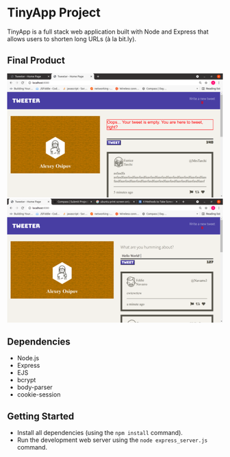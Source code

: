# TinyApp Project

TinyApp is a full stack web application built with Node and Express that allows users to shorten long URLs (à la bit.ly).

## Final Product

!["screenshot description"](https://github.com/alexeyosipov88/tweeter/blob/master/docs/tweeter-empty-tweet.png)
!["screenshot description"](https://github.com/alexeyosipov88/tweeter/blob/master/docs/tweeter-new-tweet.png)

## Dependencies

- Node.js
- Express
- EJS
- bcrypt
- body-parser
- cookie-session

## Getting Started

- Install all dependencies (using the `npm install` command).
- Run the development web server using the `node express_server.js` command.